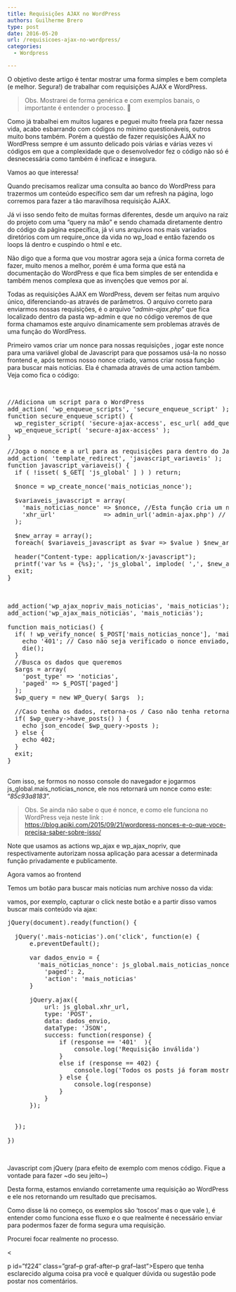 ```yaml
---
title: Requisições AJAX no WordPress
authors: Guilherme Brero
type: post
date: 2016-05-20
url: /requisicoes-ajax-no-wordpress/
categories:
  - Wordpress

---
```

O objetivo deste artigo é tentar mostrar uma forma simples e bem completa (e melhor. Segura!) de trabalhar com requisições AJAX e WordPress.

<blockquote id="2e7e">
  <p>
    Obs. Mostrarei de forma genérica e com exemplos banais, o importante é entender o processo. 🙂
  </p>
</blockquote>

<p id="e69f">
  Como já trabalhei em muitos lugares e peguei muito freela pra fazer nessa vida, acabo esbarrando com códigos no mínimo questionáveis, outros muito bons também. Porém a questão de fazer requisições AJAX no WordPress sempre é um assunto delicado pois várias e várias vezes vi códigos em que a complexidade que o desenvolvedor fez o código não só é desnecessária como também é ineficaz e insegura.
</p>

Vamos ao que interessa!

Quando precisamos realizar uma consulta ao banco do WordPress para trazermos um conteúdo específico sem dar um refresh na página, logo corremos para fazer a tão maravilhosa requisição AJAX.

Já vi isso sendo feito de muitas formas diferentes, desde um arquivo na raiz do projeto com uma “query na mão” e sendo chamada diretamente dentro do código da página específica, já vi uns arquivos nos mais variados diretórios com um require\_once da vida no wp\_load e então fazendo os loops lá dentro e cuspindo o html e etc.

Não digo que a forma que vou mostrar agora seja a única forma correta de fazer, muito menos a melhor, porém é uma forma que está na documentação do WordPress e que fica bem simples de ser entendida e também menos complexa que as invenções que vemos por aí.

Todas as requisições AJAX em WordPress, devem ser feitas num arquivo único, diferenciando-as através de parâmetros. O arquivo correto para enviarmos nossas requisições, é o arquivo “<em class="markup--em markup--p-em">admin-ajax.php</em>” que fica localizado dentro da pasta wp-admin e que no código veremos de que forma chamamos este arquivo dinamicamente sem problemas através de uma função do WordPress.

Primeiro vamos criar um nonce para nossas requisições , jogar este nonce para uma variável global de Javascript para que possamos usá-la no nosso frontend e, após termos nosso nonce criado, vamos criar nossa função para buscar mais notícias. Ela é chamada através de uma action também. Veja como fica o código:

&nbsp;

<pre class="lang-php">//Adiciona um script para o WordPress
add_action( 'wp_enqueue_scripts', 'secure_enqueue_script' );
function secure_enqueue_script() {
  wp_register_script( 'secure-ajax-access', esc_url( add_query_arg( array( 'js_global' =&gt; 1 ), site_url() ) ) );
  wp_enqueue_script( 'secure-ajax-access' );
}

//Joga o nonce e a url para as requisições para dentro do Javascript criado acima
add_action( 'template_redirect', 'javascript_variaveis' );
function javascript_variaveis() {
  if ( !isset( $_GET[ 'js_global' ] ) ) return;

  $nonce = wp_create_nonce('mais_noticias_nonce');

  $variaveis_javascript = array(
    'mais_noticias_nonce' =&gt; $nonce, //Esta função cria um nonce para nossa requisição para buscar mais notícias, por exemplo.
    'xhr_url'             =&gt; admin_url('admin-ajax.php') // Forma para pegar a url para as consultas dinamicamente.
  );

  $new_array = array();
  foreach( $variaveis_javascript as $var =&gt; $value ) $new_array[] = esc_js( $var ) . " : '" . esc_js( $value ) . "'";

  header("Content-type: application/x-javascript");
  printf('var %s = {%s};', 'js_global', implode( ',', $new_array ) );
  exit;
}



add_action('wp_ajax_nopriv_mais_noticias', 'mais_noticias');
add_action('wp_ajax_mais_noticias', 'mais_noticias');

function mais_noticias() {
  if( ! wp_verify_nonce( $_POST['mais_noticias_nonce'], 'mais_noticias_nonce' ) ) {
    echo '401'; // Caso não seja verificado o nonce enviado, a requisição vai retornar 401
    die();
  }
  //Busca os dados que queremos
  $args = array(
    'post_type' =&gt; 'noticias',
    'paged' =&gt; $_POST['paged']
  );
  $wp_query = new WP_Query( $args  );

  //Caso tenha os dados, retorna-os / Caso não tenha retorna 402 para tratarmos no frontend
  if( $wp_query-&gt;have_posts() ) {
    echo json_encode( $wp_query-&gt;posts );
  } else {
    echo 402;
  }
  exit;
}

</pre>

<p id="6b31" class="graf--p graf-after--figure">
  Com isso, se formos no nosso console do navegador e jogarmos js_global.mais_noticias_nonce, ele nos retornará um nonce como este: “<em class="markup--em markup--p-em">85c93a8183</em>”.
</p>

<blockquote id="f227">
  <p>
    Obs. Se ainda não sabe o que é nonce, e como ele funciona no WordPress veja neste link : <a class="markup--anchor markup--blockquote-anchor" href="https://blog.apiki.com/2015/09/21/wordpress-nonces-e-o-que-voce-precisa-saber-sobre-isso/" rel="nofollow">https://blog.apiki.com/2015/09/21/wordpress-nonces-e-o-que-voce-precisa-saber-sobre-isso/</a>
  </p>
</blockquote>

<p id="48b7">
  Note que usamos as actions wp_ajax e wp_ajax_nopriv, que respectivamente autorizam nossa aplicação para acessar a determinada função privadamente e publicamente.
</p>

Agora vamos ao frontend

Temos um botão para buscar mais notícias num archive nosso da vida:

vamos, por exemplo, capturar o click neste botão e a partir disso vamos buscar mais conteúdo via ajax:

<pre class="lang-javascript">jQuery(document).ready(function() {

  jQuery('.mais-noticias').on('click', function(e) {
      e.preventDefault();

      var dados_envio = {
        'mais_noticias_nonce': js_global.mais_noticias_nonce,
          'paged': 2,
          'action': 'mais_noticias'
      }

      jQuery.ajax({
          url: js_global.xhr_url,
          type: 'POST',
          data: dados_envio,
          dataType: 'JSON',
          success: function(response) {
              if (response == '401'  ){
                  console.log('Requisição inválida')
              }
              else if (response == 402) {
                  console.log('Todos os posts já foram mostrados')
              } else {
                  console.log(response)
              }
          }
      });


  });

})


</pre>

<p class="graf--p graf-after--figure">
  Javascript com jQuery (para efeito de exemplo com menos código. Fique a vontade para fazer ~do seu jeito~)
</p>

<p id="46a6" class="graf--p graf-after--figure">
  Desta forma, estamos enviando corretamente uma requisição ao WordPress e ele nos retornando um resultado que precisamos.
</p>

Como disse lá no começo, os exemplos são ‘toscos’ mas o que vale ), é entender como funciona esse fluxo e o que realmente é necessário enviar para podermos fazer de forma segura uma requisição.

Procurei focar realmente no processo.

<

p id=&#8221;f224&#8243; class=&#8221;graf&#8211;p graf-after&#8211;p graf&#8211;last&#8221;>Espero que tenha esclarecido alguma coisa pra você e qualquer dúvida ou sugestão pode postar nos comentários.